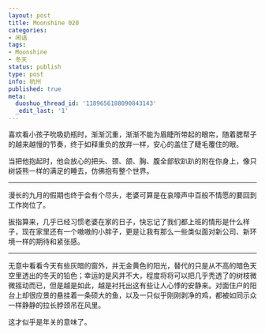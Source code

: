 ```yaml
---
layout: post
title: Moonshine 020
categories:
- 闲话
tags:
- Moonshine
- 冬天
status: publish
type: post
info: 杭州
published: true
meta:
  duoshuo_thread_id: '1189656188090843143'
  _edit_last: '1'
---
```


喜欢看小孩子吮吸奶瓶时，渐渐沉重，渐渐不能为眉睫所带起的眼帘，随着腮帮子的越来越慢的节奏，终于如释重负的放弃一样，安心的盖住了睫毛覆住的眼。
  
当把他抱起时，他会放心的把头、颈、颌、胸、腹全部软趴趴的附在你身上，像只树袋熊一样的满足的睡去，仿佛抱有整个世界。
  
----

漫长的九月的假期也终于会有个尽头，老婆可算是在哀嚎声中百般不情愿的要回到工作岗位了。
  
扳指算来，几乎已经习惯老婆在家的日子，快忘记了我们都上班的情形是什么样子，现在家里还有一个嗷嗷的小胖子，更是让我有那么一些类似面对新公司、新环境一样的期待和紧张感。
  
----

无意中看看今天有些灰暗的窗外，并无金黄色的阳光，替代的只是从不高的暗色天空里透出的冬天的铅色；幸运的是风并不大，程度将将可以把几乎秃透了的树枝微微摇动而已，但是越是如此，越是衬托出这有些让人心悸的安静来。对面住户的阳台上却很应景的悬挂着一条硕大的鱼，以及一只似乎刚刚剥净的鸡，都被如同示众一样静静的拉长脖颈吊在风里。
  
这才似乎是年关的意味了。

